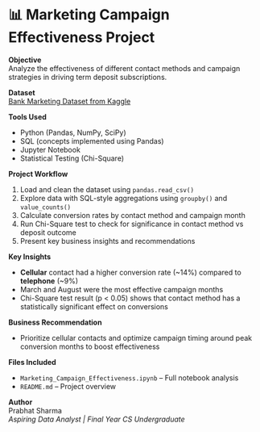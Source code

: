 # 📊 Marketing Campaign Effectiveness Project

**Objective**  
Analyze the effectiveness of different contact methods and campaign strategies in driving term deposit subscriptions.

**Dataset**  
[Bank Marketing Dataset from Kaggle](https://www.kaggle.com/datasets/janiobachmann/bank-marketing-dataset)

**Tools Used**  
- Python (Pandas, NumPy, SciPy)
- SQL (concepts implemented using Pandas)
- Jupyter Notebook
- Statistical Testing (Chi-Square)

**Project Workflow**
1. Load and clean the dataset using `pandas.read_csv()`
2. Explore data with SQL-style aggregations using `groupby()` and `value_counts()`
3. Calculate conversion rates by contact method and campaign month
4. Run Chi-Square test to check for significance in contact method vs deposit outcome
5. Present key business insights and recommendations

**Key Insights**
- **Cellular** contact had a higher conversion rate (~14%) compared to **telephone** (~9%)
- March and August were the most effective campaign months
- Chi-Square test result (p < 0.05) shows that contact method has a statistically significant effect on conversions

**Business Recommendation**
- Prioritize cellular contacts and optimize campaign timing around peak conversion months to boost effectiveness

**Files Included**
- `Marketing_Campaign_Effectiveness.ipynb` – Full notebook analysis
- `README.md` – Project overview

**Author**  
Prabhat Sharma  
*Aspiring Data Analyst | Final Year CS Undergraduate*

